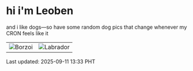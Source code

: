 # hi i'm Leoben

and i like dogs—so have some random dog pics that change whenever my CRON feels like it

|  |  |
|--------|----------|
| ![Borzoi](https://random-dog-vercel.vercel.app/api/random-borzoi?v=1757568825) | ![Labrador](https://random-dog-vercel.vercel.app/api/random-labrador?v=1757568825) |

Last updated: 2025-09-11 13:33 PHT

